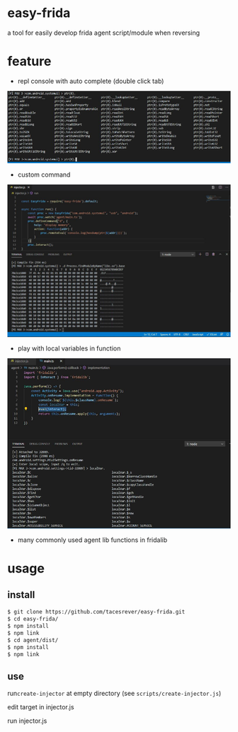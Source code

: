 # easy-frida
a tool for easily develop frida agent script/module when reversing  

# feature  

* repl console with auto complete (double click tab)  

![repl](repl.jpg)

* custom command  

![definecmd](definecmd.jpg)

* play with local variables in function  

![interact](interact.jpg)

* many commonly used agent lib functions in fridalib  

# usage  

## install  

    $ git clone https://github.com/tacesrever/easy-frida.git
    $ cd easy-frida/
    $ npm install
    $ npm link
    $ cd agent/dist/
    $ npm install
    $ npm link

## use  

run`create-injector` at empty directory (see `scripts/create-injector.js`)  

edit target in injector.js  

run injector.js  